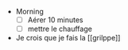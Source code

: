 - Morning
  * [ ] Aérer 10 minutes
  * [ ] mettre le chauffage
- Je crois que je fais la [[grilppe]]